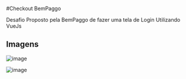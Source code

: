 #Checkout BemPaggo

Desafio Proposto pela BemPaggo de fazer uma tela de Login Utilizando VueJs

## Imagens

![image](https://user-images.githubusercontent.com/64864720/178762757-4b4eed9f-1ad8-4f17-9291-186ad54325ef.png)


![image](https://user-images.githubusercontent.com/64864720/178762227-cd887d61-53e8-4ac6-8b97-843bc5dfccbb.png)
